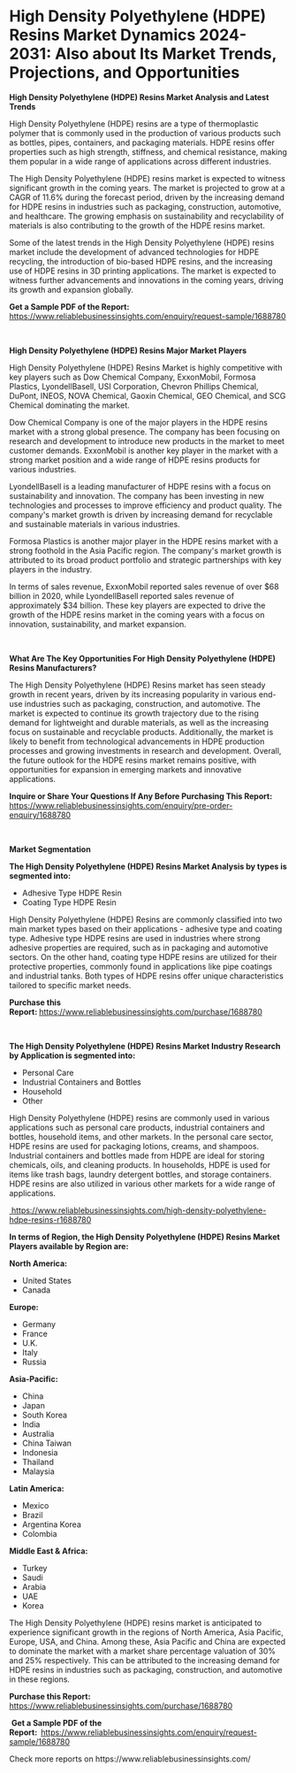 <p><h1>High Density Polyethylene (HDPE) Resins Market Dynamics 2024-2031: Also about Its Market Trends, Projections, and Opportunities</h1></p><p><strong>High Density Polyethylene (HDPE) Resins Market Analysis and Latest Trends</strong></p>
<p><p>High Density Polyethylene (HDPE) resins are a type of thermoplastic polymer that is commonly used in the production of various products such as bottles, pipes, containers, and packaging materials. HDPE resins offer properties such as high strength, stiffness, and chemical resistance, making them popular in a wide range of applications across different industries.</p><p>The High Density Polyethylene (HDPE) resins market is expected to witness significant growth in the coming years. The market is projected to grow at a CAGR of 11.6% during the forecast period, driven by the increasing demand for HDPE resins in industries such as packaging, construction, automotive, and healthcare. The growing emphasis on sustainability and recyclability of materials is also contributing to the growth of the HDPE resins market.</p><p>Some of the latest trends in the High Density Polyethylene (HDPE) resins market include the development of advanced technologies for HDPE recycling, the introduction of bio-based HDPE resins, and the increasing use of HDPE resins in 3D printing applications. The market is expected to witness further advancements and innovations in the coming years, driving its growth and expansion globally.</p></p>
<p><strong>Get a Sample PDF of the Report:&nbsp;</strong> <a href="https://www.reliablebusinessinsights.com/enquiry/request-sample/1688780">https://www.reliablebusinessinsights.com/enquiry/request-sample/1688780</a></p>
<p>&nbsp;</p>
<p><strong>High Density Polyethylene (HDPE) Resins Major Market Players</strong></p>
<p><p>High Density Polyethylene (HDPE) Resins Market is highly competitive with key players such as Dow Chemical Company, ExxonMobil, Formosa Plastics, LyondellBasell, USI Corporation, Chevron Phillips Chemical, DuPont, INEOS, NOVA Chemical, Gaoxin Chemical, GEO Chemical, and SCG Chemical dominating the market.</p><p>Dow Chemical Company is one of the major players in the HDPE resins market with a strong global presence. The company has been focusing on research and development to introduce new products in the market to meet customer demands. ExxonMobil is another key player in the market with a strong market position and a wide range of HDPE resins products for various industries.</p><p>LyondellBasell is a leading manufacturer of HDPE resins with a focus on sustainability and innovation. The company has been investing in new technologies and processes to improve efficiency and product quality. The company's market growth is driven by increasing demand for recyclable and sustainable materials in various industries.</p><p>Formosa Plastics is another major player in the HDPE resins market with a strong foothold in the Asia Pacific region. The company's market growth is attributed to its broad product portfolio and strategic partnerships with key players in the industry.</p><p>In terms of sales revenue, ExxonMobil reported sales revenue of over $68 billion in 2020, while LyondellBasell reported sales revenue of approximately $34 billion. These key players are expected to drive the growth of the HDPE resins market in the coming years with a focus on innovation, sustainability, and market expansion.</p></p>
<p>&nbsp;</p>
<p><strong>What Are The Key Opportunities For High Density Polyethylene (HDPE) Resins Manufacturers?</strong></p>
<p><p>The High Density Polyethylene (HDPE) Resins market has seen steady growth in recent years, driven by its increasing popularity in various end-use industries such as packaging, construction, and automotive. The market is expected to continue its growth trajectory due to the rising demand for lightweight and durable materials, as well as the increasing focus on sustainable and recyclable products. Additionally, the market is likely to benefit from technological advancements in HDPE production processes and growing investments in research and development. Overall, the future outlook for the HDPE resins market remains positive, with opportunities for expansion in emerging markets and innovative applications.</p></p>
<p><strong>Inquire or Share Your Questions If Any Before Purchasing This Report:</strong> <a href="https://www.reliablebusinessinsights.com/enquiry/pre-order-enquiry/1688780">https://www.reliablebusinessinsights.com/enquiry/pre-order-enquiry/1688780</a></p>
<p>&nbsp;</p>
<p><strong>Market Segmentation</strong></p>
<p><strong>The High Density Polyethylene (HDPE) Resins Market Analysis by types is segmented into:</strong></p>
<p><ul><li>Adhesive Type HDPE Resin</li><li>Coating Type HDPE Resin</li></ul></p>
<p><p>High Density Polyethylene (HDPE) Resins are commonly classified into two main market types based on their applications - adhesive type and coating type. Adhesive type HDPE resins are used in industries where strong adhesive properties are required, such as in packaging and automotive sectors. On the other hand, coating type HDPE resins are utilized for their protective properties, commonly found in applications like pipe coatings and industrial tanks. Both types of HDPE resins offer unique characteristics tailored to specific market needs.</p></p>
<p><strong>Purchase this Report:&nbsp;</strong><a href="https://www.reliablebusinessinsights.com/purchase/1688780">https://www.reliablebusinessinsights.com/purchase/1688780</a></p>
<p>&nbsp;</p>
<p><strong>The High Density Polyethylene (HDPE) Resins Market Industry Research by Application is segmented into:</strong></p>
<p><ul><li>Personal Care</li><li>Industrial Containers and Bottles</li><li>Household</li><li>Other</li></ul></p>
<p><p>High Density Polyethylene (HDPE) resins are commonly used in various applications such as personal care products, industrial containers and bottles, household items, and other markets. In the personal care sector, HDPE resins are used for packaging lotions, creams, and shampoos. Industrial containers and bottles made from HDPE are ideal for storing chemicals, oils, and cleaning products. In households, HDPE is used for items like trash bags, laundry detergent bottles, and storage containers. HDPE resins are also utilized in various other markets for a wide range of applications.</p></p>
<p><a href="https://www.reliablebusinessinsights.com/high-density-polyethylene-hdpe-resins-r1688780">&nbsp;https://www.reliablebusinessinsights.com/high-density-polyethylene-hdpe-resins-r1688780</a></p>
<p><strong>In terms of Region, the High Density Polyethylene (HDPE) Resins Market Players available by Region are:</strong></p>
<p>
    <p> <strong> North America: </strong>
        <ul>
            <li>United States</li>
            <li>Canada</li>
        </ul>
        </p> 
    <p> <strong> Europe: </strong>
        <ul>
            <li>Germany</li>
            <li>France</li>
            <li>U.K.</li>
            <li>Italy</li>
            <li>Russia</li>
        </ul>
        </p> 
    <p> <strong> Asia-Pacific: </strong>
        <ul>
            <li>China</li>
            <li>Japan</li>
            <li>South Korea</li>
            <li>India</li>
            <li>Australia</li>
            <li>China Taiwan</li>
            <li>Indonesia</li>
            <li>Thailand</li>
            <li>Malaysia</li>
        </ul>
        </p> 
    <p> <strong> Latin America: </strong>
        <ul>
            <li>Mexico</li>
            <li>Brazil</li>
            <li>Argentina Korea</li>
            <li>Colombia</li>
        </ul>
        </p> 
    <p> <strong> Middle East & Africa: </strong>
        <ul>
            <li>Turkey</li>
            <li>Saudi</li>
            <li>Arabia</li>
            <li>UAE</li>
            <li>Korea</li>
        </ul>
    </p>
    </p>
<p><p>The High Density Polyethylene (HDPE) resins market is anticipated to experience significant growth in the regions of North America, Asia Pacific, Europe, USA, and China. Among these, Asia Pacific and China are expected to dominate the market with a market share percentage valuation of 30% and 25% respectively. This can be attributed to the increasing demand for HDPE resins in industries such as packaging, construction, and automotive in these regions.</p></p>
<p><strong>Purchase this Report: </strong><a href="https://www.reliablebusinessinsights.com/purchase/1688780">https://www.reliablebusinessinsights.com/purchase/1688780</a></p>
<p>&nbsp;<strong>Get a Sample PDF of the Report:&nbsp;&nbsp;</strong><a href="https://www.reliablebusinessinsights.com/enquiry/request-sample/1688780">https://www.reliablebusinessinsights.com/enquiry/request-sample/1688780</a></p>
<p><strong></strong></p>
<p>Check more reports on https://www.reliablebusinessinsights.com/</p>